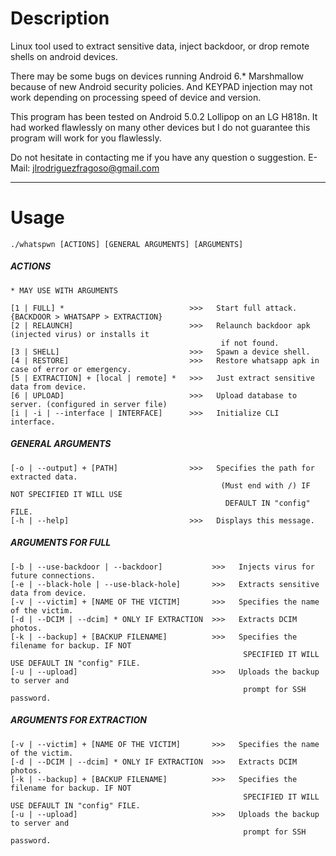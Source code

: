# Description
Linux tool used to extract sensitive data, inject backdoor, or drop remote shells on android devices.

There may be some bugs on devices running Android 6.* Marshmallow because of new Android security policies. And KEYPAD injection may not work depending on processing speed of device and version.

This program has been tested on Android 5.0.2 Lollipop on an LG H818n. It had worked flawlessly on many other devices but I do not guarantee this program will work for you flawlessly.

Do not hesitate in contacting me if you have any question o suggestion.
	E-Mail: jlrodriguezfragoso@gmail.com
	
---
	
# Usage
	./whatspwn [ACTIONS] [GENERAL ARGUMENTS] [ARGUMENTS]

##### ACTIONS

	* MAY USE WITH ARGUMENTS

	[1 | FULL] *                            >>>   Start full attack. {BACKDOOR > WHATSAPP > EXTRACTION}
	[2 | RELAUNCH]                          >>>   Relaunch backdoor apk (injected virus) or installs it 
	                                               if not found.
	[3 | SHELL]                             >>>   Spawn a device shell.
	[4 | RESTORE]                           >>>   Restore whatsapp apk in case of error or emergency.
	[5 | EXTRACTION] + [local | remote] *   >>>   Just extract sensitive data from device.
	[6 | UPLOAD]                            >>>   Upload database to server. (configured in server file)
	[i | -i | --interface | INTERFACE]      >>>   Initialize CLI interface.

##### GENERAL ARGUMENTS

	[-o | --output] + [PATH]                >>>   Specifies the path for extracted data.
	                                               (Must end with /) IF NOT SPECIFIED IT WILL USE 
	                                                DEFAULT IN "config" FILE.
	[-h | --help]                           >>>   Displays this message.

##### ARGUMENTS FOR FULL

	[-b | --use-backdoor | --backdoor]           >>>   Injects virus for future connections.
	[-e | --black-hole | --use-black-hole]       >>>   Extracts sensitive data from device.
	[-v | --victim] + [NAME OF THE VICTIM]       >>>   Specifies the name of the victim.
	[-d | --DCIM | --dcim] * ONLY IF EXTRACTION  >>>   Extracts DCIM photos.
	[-k | --backup] + [BACKUP FILENAME]          >>>   Specifies the filename for backup. IF NOT
	                                                    SPECIFIED IT WILL USE DEFAULT IN "config" FILE.
	[-u | --upload]                              >>>   Uploads the backup to server and 
	                                                    prompt for SSH password.
##### ARGUMENTS FOR EXTRACTION

	[-v | --victim] + [NAME OF THE VICTIM]       >>>   Specifies the name of the victim.
	[-d | --DCIM | --dcim] * ONLY IF EXTRACTION  >>>   Extracts DCIM photos.
	[-k | --backup] + [BACKUP FILENAME]          >>>   Specifies the filename for backup. IF NOT
	                                                    SPECIFIED IT WILL USE DEFAULT IN "config" FILE.
	[-u | --upload]                              >>>   Uploads the backup to server and 
	                                                    prompt for SSH password.

